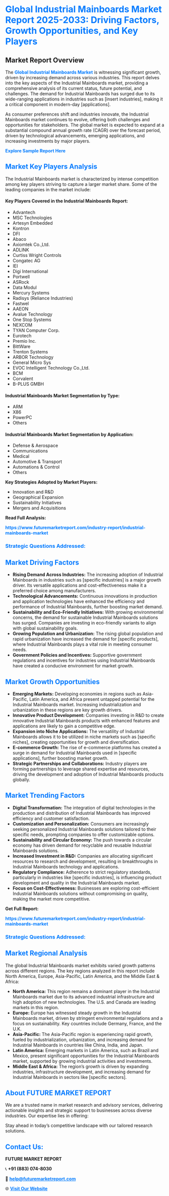 <h1 style="color: #007BFF;">Global Industrial Mainboards Market Report 2025-2033: Driving Factors, Growth Opportunities, and Key Players</h1>

<section id="overview">
<h2>Market Report Overview</h2>
<p>The <a href="https://www.futuremarketreport.com/industry-report/industrial-mainboards-market" style="color: #007BFF; text-decoration: none;"><strong>Global Industrial Mainboards Market</strong></a> is witnessing significant growth, driven by increasing demand across various industries. This report delves into the key aspects of the Industrial Mainboards market, providing a comprehensive analysis of its current status, future potential, and challenges. The demand for Industrial Mainboards has surged due to its wide-ranging applications in industries such as [insert industries], making it a critical component in modern-day [applications].</p>
<p>As consumer preferences shift and industries innovate, the Industrial Mainboards market continues to evolve, offering both challenges and opportunities for stakeholders. The global market is expected to expand at a substantial compound annual growth rate (CAGR) over the forecast period, driven by technological advancements, emerging applications, and increasing investments by major players.</p>
</section>

<section id="overview">
<p><a href="https://www.futuremarketreport.com/request-sample/reportId=115671" style="color: #007BFF; text-decoration: none;"><strong>Explore Sample Report Here</strong></a></p>
</section>

<section id="key-players">
<h2 style="color: #007BFF;">Market Key Players Analysis</h2>
<p>The Industrial Mainboards market is characterized by intense competition among key players striving to capture a larger market share. Some of the leading companies in the market include:</p>
<h4>Key Players Covered in the Industrial Mainboards Report:</h4>
<ul><li>Advantech</li><li>MSC Technologies</li><li>Artesyn Embedded</li><li>Kontron</li><li>DFI</li><li>Abaco</li><li>Axiomtek Co.,Ltd.</li><li>ADLINK</li><li>Curtiss Wright Controls</li><li>Congatec AG</li><li>IEI</li><li>Digi International</li><li>Portwell</li><li>ASRock</li><li>Data Modul</li><li>Mercury Systems</li><li>Radisys (Reliance Industries)</li><li>Fastwel</li><li>AAEON</li><li>Avalue Technology</li><li>One Stop Systems</li><li>NEXCOM</li><li>TYAN Computer Corp.</li><li>Eurotech</li><li>Premio Inc.</li><li>BittWare</li><li>Trenton Systems</li><li>ARBOR Technology</li><li>General Micro Sys</li><li>EVOC Intelligent Technology Co.,Ltd.</li><li>BCM</li><li>Corvalent</li><li>B-PLUS GMBH</li></ul>
<h4>Industrial Mainboards Market Segmentation by Type:</h4>
<ul><li>ARM</li><li>X86</li><li>PowerPC</li><li>Others</li></ul>

<h4>Industrial Mainboards Market Segmentation by Application:</h4>
<ul><li>Defense &amp; Aerospace</li><li>Communications</li><li>Medical</li><li>Automotive &amp; Transport</li><li>Automations &amp; Control</li><li>Others</li></ul>
<p><strong>Key Strategies Adopted by Market Players:</strong></p>
<ul>
<li>Innovation and R&D</li>
<li>Geographical Expansion</li>
<li>Sustainability Initiatives</li>
<li>Mergers and Acquisitions</li>
</ul>
</section>

<section>
<p><strong>Read Full Analysis: </strong></p><a href="https://www.futuremarketreport.com/industry-report/industrial-mainboards-market" style="color: #007BFF; text-decoration: none;"><strong>https://www.futuremarketreport.com/industry-report/industrial-mainboards-market</strong></a>
<h3 style="color: #007BFF;">Strategic Questions Addressed:</h3>
</section>

<section id="driving-factors">
<h2 style="color: #007BFF;">Market Driving Factors</h2>
<ul>
<li><strong>Rising Demand Across Industries:</strong> The increasing adoption of Industrial Mainboards in industries such as [specific industries] is a major growth driver. Its versatile applications and cost-effectiveness make it a preferred choice among manufacturers.</li>
<li><strong>Technological Advancements:</strong> Continuous innovations in production and application technologies have enhanced the efficiency and performance of Industrial Mainboards, further boosting market demand.</li>
<li><strong>Sustainability and Eco-Friendly Initiatives:</strong> With growing environmental concerns, the demand for sustainable Industrial Mainboards solutions has surged. Companies are investing in eco-friendly variants to align with global sustainability goals.</li>
<li><strong>Growing Population and Urbanization:</strong> The rising global population and rapid urbanization have increased the demand for [specific products], where Industrial Mainboards plays a vital role in meeting consumer needs.</li>
<li><strong>Government Policies and Incentives:</strong> Supportive government regulations and incentives for industries using Industrial Mainboards have created a conducive environment for market growth.</li>
</ul>
</section>

<section id="growth-opportunities">
<h2 style="color: #007BFF;">Market Growth Opportunities</h2>
<ul>
<li><strong>Emerging Markets:</strong> Developing economies in regions such as Asia-Pacific, Latin America, and Africa present untapped potential for the Industrial Mainboards market. Increasing industrialization and urbanization in these regions are key growth drivers.</li>
<li><strong>Innovative Product Development:</strong> Companies investing in R&D to create innovative Industrial Mainboards products with enhanced features and applications are likely to gain a competitive edge.</li>
<li><strong>Expansion into Niche Applications:</strong> The versatility of Industrial Mainboards allows it to be utilized in niche markets such as [specific niches], creating opportunities for growth and diversification.</li>
<li><strong>E-commerce Growth:</strong> The rise of e-commerce platforms has created a surge in demand for Industrial Mainboards used in [specific applications], further boosting market growth.</li>
<li><strong>Strategic Partnerships and Collaborations:</strong> Industry players are forming partnerships to leverage shared expertise and resources, driving the development and adoption of Industrial Mainboards products globally.</li>
</ul>
</section>

<section id="trending-factors">
<h2 style="color: #007BFF;">Market Trending Factors</h2>
<ul>
<li><strong>Digital Transformation:</strong> The integration of digital technologies in the production and distribution of Industrial Mainboards has improved efficiency and customer satisfaction.</li>
<li><strong>Customization and Personalization:</strong> Consumers are increasingly seeking personalized Industrial Mainboards solutions tailored to their specific needs, prompting companies to offer customizable options.</li>
<li><strong>Sustainability and Circular Economy:</strong> The push towards a circular economy has driven demand for recyclable and reusable Industrial Mainboards solutions.</li>
<li><strong>Increased Investment in R&D:</strong> Companies are allocating significant resources to research and development, resulting in breakthroughs in Industrial Mainboards technology and applications.</li>
<li><strong>Regulatory Compliance:</strong> Adherence to strict regulatory standards, particularly in industries like [specific industries], is influencing product development and quality in the Industrial Mainboards market.</li>
<li><strong>Focus on Cost-Effectiveness:</strong> Businesses are exploring cost-efficient Industrial Mainboards solutions without compromising on quality, making the market more competitive.</li>
</ul>
</section>

<section>
<p><strong>Get Full Report: </strong></p><a href="https://www.futuremarketreport.com/industry-report/industrial-mainboards-market" style="color: #007BFF; text-decoration: none;"><strong>https://www.futuremarketreport.com/industry-report/industrial-mainboards-market</strong></a>
<h3 style="color: #007BFF;">Strategic Questions Addressed:</h3>
</section>


<section id="regional-analysis">
<h2 style="color: #007BFF;">Market Regional Analysis</h2>
<p>The global Industrial Mainboards market exhibits varied growth patterns across different regions. The key regions analyzed in this report include North America, Europe, Asia-Pacific, Latin America, and the Middle East & Africa:</p>
<ul>
<li><strong>North America:</strong> This region remains a dominant player in the Industrial Mainboards market due to its advanced industrial infrastructure and high adoption of new technologies. The U.S. and Canada are leading markets in this region.</li>
<li><strong>Europe:</strong> Europe has witnessed steady growth in the Industrial Mainboards market, driven by stringent environmental regulations and a focus on sustainability. Key countries include Germany, France, and the U.K.</li>
<li><strong>Asia-Pacific:</strong> The Asia-Pacific region is experiencing rapid growth, fueled by industrialization, urbanization, and increasing demand for Industrial Mainboards in countries like China, India, and Japan.</li>
<li><strong>Latin America:</strong> Emerging markets in Latin America, such as Brazil and Mexico, present significant opportunities for the Industrial Mainboards market, supported by growing industrial activities and investments.</li>
<li><strong>Middle East & Africa:</strong> The region’s growth is driven by expanding industries, infrastructure development, and increasing demand for Industrial Mainboards in sectors like [specific sectors].</li>
</ul>
</section>

<footer>
<h2 style="color: #007BFF;">About FUTURE MARKET REPORT</h2>
<p>We are a trusted name in market research and advisory services, delivering actionable insights and strategic support to businesses across diverse industries. Our expertise lies in offering:</p>

<p>Stay ahead in today’s competitive landscape with our tailored research solutions.</p>

<h2 style="color: #007BFF;">Contact Us:</h2>
<p><strong>FUTURE MARKET REPORT</strong></p>
<p>📞 <strong>+91 (883) 074-8030</strong></p>
<p>📧 <strong><a href="mailto:help@futuremarketreport.com" style="color: #007BFF;">help@futuremarketreport.com</a></strong></p>
<p>🌐 <strong><a href="https://www.futuremarketreport.com/" style="color: #007BFF;">Visit Our Website</a></strong></p>
</footer>